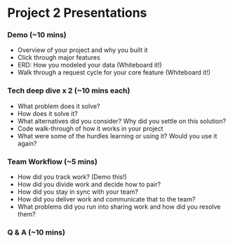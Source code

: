 # Project 2 Presentations

### Demo (~10 mins)

- Overview of your project and why you built it
- Click through major features
- ERD: How you modeled your data (Whiteboard it!)
- Walk through a request cycle for your core feature (Whiteboard it!)

### Tech deep dive x 2 (~10 mins each)

- What problem does it solve?
- How does it solve it?
- What alternatives did you consider? Why did you settle on this solution?
- Code walk-through of how it works in your project
- What were some of the hurdles learning or using it? Would you use it again?

### Team Workflow (~5 mins)

- How did you track work? (Demo this!)
- How did you divide work and decide how to pair?
- How did you stay in sync with your team?
- How did you deliver work and communicate that to the team?
- What problems did you run into sharing work and how did you resolve them?

### Q & A (~10 mins)